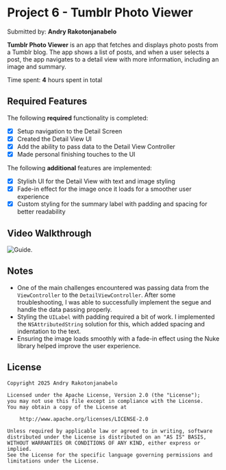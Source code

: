 # Project 6 - Tumblr Photo Viewer

Submitted by: **Andry Rakotonjanabelo**

**Tumblr Photo Viewer** is an app that fetches and displays photo posts from a Tumblr blog. The app shows a list of posts, and when a user selects a post, the app navigates to a detail view with more information, including an image and summary.

Time spent: **4** hours spent in total

## Required Features

The following **required** functionality is completed:

- [x] Setup navigation to the Detail Screen
- [x] Created the Detail View UI
- [x] Add the ability to pass data to the Detail View Controller
- [x] Made personal finishing touches to the UI

The following **additional** features are implemented:

- [x] Stylish UI for the Detail View with text and image styling
- [x] Fade-in effect for the image once it loads for a smoother user experience
- [x] Custom styling for the summary label with padding and spacing for better readability

## Video Walkthrough

![Guide](Andry-tumblr-detail-demo.gif).

## Notes

- One of the main challenges encountered was passing data from the `ViewController` to the `DetailViewController`. After some troubleshooting, I was able to successfully implement the segue and handle the data passing properly.
- Styling the `UILabel` with padding required a bit of work. I implemented the `NSAttributedString` solution for this, which added spacing and indentation to the text.
- Ensuring the image loads smoothly with a fade-in effect using the Nuke library helped improve the user experience.

## License

    Copyright 2025 Andry Rakotonjanabelo

    Licensed under the Apache License, Version 2.0 (the "License");
    you may not use this file except in compliance with the License.
    You may obtain a copy of the License at

        http://www.apache.org/licenses/LICENSE-2.0

    Unless required by applicable law or agreed to in writing, software
    distributed under the License is distributed on an "AS IS" BASIS,
    WITHOUT WARRANTIES OR CONDITIONS OF ANY KIND, either express or implied.
    See the License for the specific language governing permissions and
    limitations under the License.
